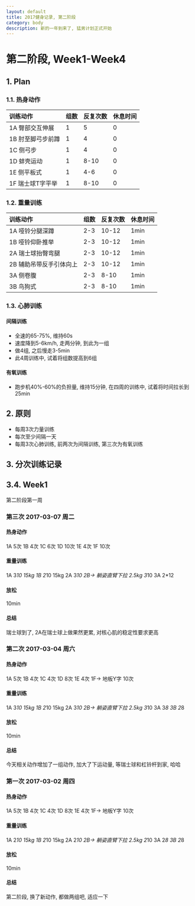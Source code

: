 ```yaml
---
layout: default
title: 2017健身记录, 第二阶段
category: body
description: 新的一年到来了, 猛男计划正式开始
---
```



# 第二阶段, Week1-Week4

## 1. Plan

### 1.1. 热身动作

| 训练动作 | 组数 | 反复次数 | 休息时间 |
| :--- | :--- | :--- | :--- |
| 1A 臀部交互伸展 | 1 | 5 | 0 |
| 1B 肘至脚弓步前蹲 | 1 | 4 | 0 |
| 1C 侧弓步 | 1 | 4 | 0 |
| 1D 蚌壳运动 | 1 | 8-10 | 0 |
| 1E 侧平板式 | 1 | 4-6 | 0 |
| 1F 瑞士球T字平举 | 1 | 8-10 | 0 |

### 1.2. 重量训练

| 训练动作 | 组数 | 反复次数 | 休息时间 | 
| :---- | :---- | :---- | :---- | 
| 1A 哑铃分腿深蹲 | 2-3 | 10-12 | 1min | 
| 1B 哑铃仰卧推举 | 2-3 | 10-12 | 1min |
| 2A 瑞士球抬臀弯腿 | 2-3 | 10-12 | 1min |
| 2B 辅助吊带反手引体向上 | 2-3 | 10-12 | 1min |
| 3A 侧卷腹 | 2-3 | 8-10 | 1min |
| 3B 鸟狗式 | 2-3 | 8-10 | 1min |

### 1.3. 心肺训练

#### 间隔训练

* 全速的65-75%, 维持60s
* 速度降到5-6km/h, 走两分钟, 到此为一组
* 做4组, 之后慢走3-5min
* 此4周训练中, 试着将组数提高到6组

#### 有氧训练

* 跑步机40%-60%的负担量, 维持15分钟, 在四周的训练中, 试着将时间拉长到25min

## 2. 原则

* 每周3次力量训练
* 每次至少间隔一天
* 每周3次心肺训练, 前两次为间隔训练, 第三次为有氧训练

## 3. 分次训练记录

## 3.4. Week1

第二阶段第一周

### 第三次 2017-03-07 周二

#### 热身动作

1A 5次
1B 4次
1C 6次
1D 10次
1E 4次
1F 10次 

#### 重量训练

1A 3*10 15kg
1B 2*10 15kg
2A 3*10
2B-> 躺姿直臂下拉 2.5kg 3*10
3A 2*12

#### 放松

10min

#### 总结

瑞士球到了, 2A在瑞士球上做果然更累, 对核心肌的稳定性要求更高

### 第二次 2017-03-04 周六

#### 热身动作

1A 5次
1B 4次
1C 4次
1D 8次
1E 4次
1F-> 地板Y字 10次 

#### 重量训练

1A 3*10 15kg
1B 2*10 15kg
2A 3*10
2B-> 躺姿直臂下拉 2.5kg 3*10
3A 3*8
3B 2*8

#### 放松

10min

#### 总结

今天相关动作增加了一组动作, 加大了下运动量, 等瑞士球和杠铃杆到家, 哈哈

### 第一次 2017-03-02 周四

#### 热身动作

1A 5次
1B 4次
1C 4次
1D 8次
1E 4次
1F-> 地板Y字 10次 

#### 重量训练

1A 2*10 15kg
1B 2*10 15kg
2A 2*10
2B-> 躺姿直臂下拉 2.5kg 2*10
3A 2*8
3B 2*8

#### 放松

10min

#### 总结

第二阶段, 换了新动作, 都做两组吧, 适应一下
